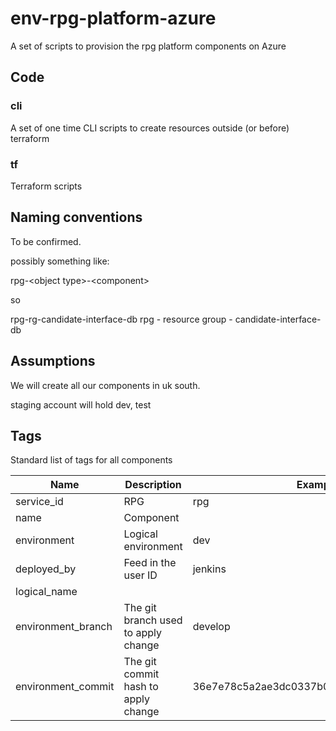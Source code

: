 # env-rpg-platform-azure
A set of scripts to provision the rpg platform components on Azure

## Code
### cli
A set of one time CLI scripts to create resources outside (or before) terraform

### tf
Terraform scripts

## Naming conventions
To be confirmed.

possibly something like:

rpg-\<object type\>-\<component\>

so

rpg-rg-candidate-interface-db
rpg - resource group - candidate-interface-db


## Assumptions
We will create all our components in uk south.

staging account will hold dev, test

## Tags
Standard list of tags for all components

| Name                      | Description           | Example   |
| -------------             | -------------         | -----     |
| service_id                | RPG                   | rpg       |
| name                      | Component             |          |
| environment               | Logical environment   | dev       |
| deployed_by               | Feed in the user ID   | jenkins   |
| logical_name              |                       |           |
| environment_branch       | The git branch used to apply change | develop|
| environment_commit       | The git commit hash to apply change | 36e7e78c5a2ae3dc0337b08676c637f4524762d5|
